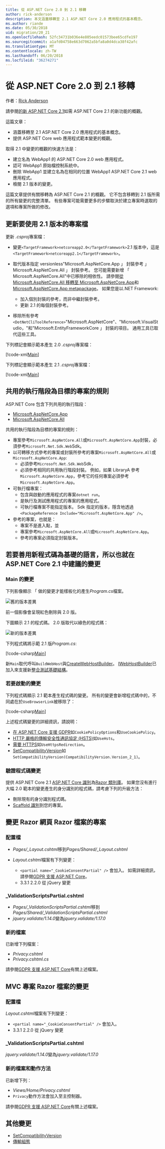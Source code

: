 ```yaml
---
title: 從 ASP.NET Core 2.0 到 2.1 移轉
author: rick-anderson
description: 本文涵蓋移轉至 2.1 ASP.NET Core 2.0 應用程式的基本概念。
ms.author: riande
ms.date: 05/30/2018
uid: migration/20_21
ms.openlocfilehash: 52fc34731b036e4e805eedc01573bee65cdfe197
ms.sourcegitcommit: a1afd04758e663d7062a5bfa8a0d4dca38f42afc
ms.translationtype: MT
ms.contentlocale: zh-TW
ms.lasthandoff: 06/20/2018
ms.locfileid: "36274271"
---
```

# <a name="migrate-from-aspnet-core-20-to-21"></a>從 ASP.NET Core 2.0 到 2.1 移轉

作者：[Rick Anderson](https://twitter.com/RickAndMSFT)

請參閱[的新 ASP.NET Core 2.1](xref:aspnetcore-2.1)如需 ASP.NET Core 2.1 的新功能的概觀。

這篇文章：

* 涵蓋移轉至 2.1 ASP.NET Core 2.0 應用程式的基本概念。
* 提供 ASP.NET Core web 應用程式範本變更的概觀。

取得 2.1 中變更的概觀的快速方法是：

* 建立名為 WebApp1 的 ASP.NET Core 2.0 web 應用程式。
* 認可 WebApp1 原始檔控制系統中。
* 刪除 WebApp1 並建立名為在相同的位置 WebApp1 ASP.NET Core 2.1 web 應用程式。
* 檢閱 2.1 版本的變更。

這篇文章提供有關移轉為 ASP.NET Core 2.1 的概觀。 它不包含移轉到 2.1 版所需的所有變更的完整清單。 有些專案可能需要更多的步驟取決於建立專案時選取的選項和專案所做的修改。

## <a name="update-the-project-file-to-use-21-versions"></a>更新要使用 2.1 版本的專案檔

更新 *.csproj*專案檔：

* 變更`<TargetFramework>netcoreapp2.0</TargetFramework>`2.1 版本中，這是`<TargetFramework>netcoreapp2.1</TargetFramework>`。
* 取代版本指定 versionless"Microsoft.AspNetCore.App 」 封裝參考 」 Microsoft.AspNetCore.All 」 封裝參考。 您可能需要新增 「 Microsoft.AspNetCore.All"中已移除的相依性。 請參閱[從 Microsoft.AspNetCore.All 移轉至 Microsoft.AspNetCore.App](xref:fundamentals/metapackage#migrate)和[Microsoft.AspNetCore.App metapackage](xref:fundamentals/metapackage-app)。 如果您是以.NET Framework:

  * 加入個別封裝的參考，而非中繼封裝參考。
  * 更新 2.1 的每個封裝參考。
* 移除所有參考`<DotNetCliToolReference>`"Microsoft.AspNetCore"、"Microsoft.VisualStudio，"和"Microsoft.EntityFrameworkCore 」 封裝的項目。 通用工具已取代這些工具。

下列標記會顯示範本產生 2.0 *.csproj*專案檔：

[!code-xml[Main](20_21/sample/WebApp20.csproj)]

下列標記會顯示範本產生 2.1 *.csproj*專案檔：

[!code-xml[Main](20_21/sample/WebApp21.csproj)]

## <a name="rules-for-projects-targeting-the-shared-runtime"></a>共用的執行階段為目標的專案的規則

ASP.NET Core 包含下列共用的執行階段：

* [Microsoft.AspNetCore.App](xref:fundamentals/metapackage-app)
* [Microsoft.AspNetCore.All](xref:fundamentals/metapackage)

共用的執行階段為目標的專案的規則：

* 專案參考`Microsoft.AspNetCore.All`或`Microsoft.AspNetCore.App`封裝，必須參考`Microsoft.Net.Sdk.Web`Sdk。
* 以可轉移方式參考的專案或封裝所參考的專案`Microsoft.AspNetCore.All`或`Microsoft.AspNetCore.App`:
  * 必須參考`Microsoft.Net.Sdk.Web`Sdk，
  * 必須參考相同的共用執行階段封裝。 例如，如果 LibraryA 參考`Microsoft.AspNetCore.App`，參考它的任何專案必須參考`Microsoft.AspNetCore.App`。
* 可執行檔專案：
  * 包含與啟動的應用程式的專案`dotnet run`。
  * 是執行及測試應用程式的專案的應用程式。
  * 可執行檔專案不能指定版本。 Sdk 指定的版本，隱含地透過`<PackageReference Include="Microsoft.AspNetCore.App" />`。
* 參考的專案，也就是：
  * 專案不是進入點，並
  * 專案參考`Microsoft.AspNetCore.All`或`Microsoft.AspNetCore.App`。
  * 參考的專案必須指定封裝版本。

## <a name="changes-to-take-advantage-of-the-new-code-based-idioms-that-are-recommended-in-aspnet-core-21"></a>若要善用新程式碼為基礎的語言，所以也就在 ASP.NET Core 2.1 中建議的變更

### <a name="changes-to-main"></a>Main 的變更

下列影像顯示 「 做的變更才能樣板化的產生*Program.cs*檔案。

![舊的版本差異](20_21/_static/main20.png)

前一個影像會呈現紅色刪除與 2.0 版。

下圖顯示 2.1 的程式碼。 2.0 版取代以綠色的程式碼：

![新的版本差異](20_21/_static/main21.png)

下列程式碼將示範 2.1 版*Program.cs*:

[!code-csharp[Main](20_21/sample/Program.cs?name=snippet)]

新`Main`取代呼叫`BuildWebHost`與[CreateWebHostBuilder](/dotnet/api/microsoft.aspnetcore.mvc.testing.webapplicationfactory-1.createwebhostbuilder)。 [IWebHostBuilder](/dotnet/api/microsoft.aspnetcore.hosting.iwebhostbuilder)已加入來支援新[整合測試基礎結構](xref:test/integration-tests)。

### <a name="changes-to-startup"></a>若要啟動的變更

下列程式碼顯示 2.1 範本產生程式碼的變更。 所有的變更會新增程式碼中的，不同處在於`UseBrowserLink`被移除了：

[!code-csharp[Main](20_21/sample/Startup.cs?highlight=3,4,21-26,30,42,45,47)]

上述程式碼變更的詳細資訊，請說明：

* [在 ASP.NET Core 支援 GDPR](xref:security/gdpr)如`CookiePolicyOptions`和`UseCookiePolicy`。
* [HTTP 嚴格的傳輸安全性通訊協定 (HSTS)](xref:security/enforcing-ssl#http-strict-transport-security-protocol-hsts)如`UseHsts`。
* [需要 HTTPS](xref:security/enforcing-ssl#require-https)如`UseHttpsRedirection`。
* [SetCompatibilityVersion](xref:fundamentals/startup#setcompatibilityversion)如`SetCompatibilityVersion(CompatibilityVersion.Version_2_1)`。

### <a name="changes-to-authentication-code"></a>驗證程式碼變更

提供 ASP.NET Core 2.1 [ASP.NET Core 識別](xref:security/authentication/identity)為[Razor 類別庫](xref:razor-pages/ui-class)。 如果您沒有進行大幅 2.0 範本的變更產生的身分識別的程式碼，請考慮下列的升級方法：

* 刪除現有的身分識別程式碼。
* [Scaffold 識別](xref:security/authentication/scaffold-identity)到您的專案。

## <a name="changes-to-razor-pages-projects-razor-files"></a>變更 Razor 網頁 Razor 檔案的專案

### <a name="the-layout-file"></a>配置檔

* *Pages/_Layout.cshtml*移到*Pages/Shared/_Layout.cshtml*
* *Layout.cshtml*檔案有下列變更：

  * `<partial name="_CookieConsentPartial" />` 會加入。 如需詳細資訊，請參閱[GDPR 支援 ASP.NET Core](xref:security/gdpr)。
  * 3.3.1 2.2.0 從 jQuery 變更

### <a name="validationscriptspartialcshtml"></a>_ValidationScriptsPartial.cshtml

* *Pages/_ValidationScriptsPartial.cshtml*移到*Pages/Shared/_ValidationScriptsPartial.cshtml*
* *jquery.validate/1.14.0*變為*jquery.validate/1.17.0*

### <a name="new-files"></a>新的檔案

已新增下列檔案：

* *Privacy.cshtml*
* *Privacy.cshtml.cs*

請參閱[GDPR 支援 ASP.NET Core](xref:security/gdpr)有關上述檔案。

## <a name="changes-to-mvc-projects-razor-files"></a>MVC 專案 Razor 檔案的變更

### <a name="the-layout-file"></a>配置檔

*Layout.cshtml*檔案有下列變更：

* `<partial name="_CookieConsentPartial" />` 會加入。
* 3.3.1 2.2.0 從 jQuery 變更

### <a name="validationscriptspartialcshtml"></a>_ValidationScriptsPartial.cshtml

*jquery.validate/1.14.0*變為*jquery.validate/1.17.0*

### <a name="new-files-and-action-methods"></a>新的檔案和動作方法

已新增下列：

* *Views/Home/Privacy.cshtml*
* `Privacy`動作方法會加入至主控制器。

請參閱[GDPR 支援 ASP.NET Core](xref:security/gdpr)有關上述檔案。

## <a name="additional-changes"></a>其他變更

* [SetCompatibilityVersion](xref:fundamentals/startup#setcompatibilityversion)
* [傳輸組態](xref:fundamentals/servers/kestrel#transport-configuration)
